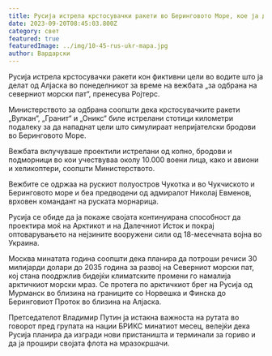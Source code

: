 ```yaml
---
title: Русија истрела крстосувачки ракети во Беринговото Море, кое ја дели од Алјаска
date: 2023-09-20T08:45:03.800Z
category: свет
featured: true
featuredImage: ../img/10-45-rus-ukr-mapa.jpg
author: Вардарски
---
```

Русија истрела крстосувачки ракети кон фиктивни цели во водите што ја делат од Алјаска во понеделникот за време на вежбата „за одбрана на северниот морски пат“, пренесува Ројтерс.

Министерството за одбрана соопшти дека крстосувачките ракети „Вулкан“, „Гранит“ и „Оникс“ биле истрелани стотици километри подалеку за да нападнат цели што симулираат непријателски бродови во Беринговото Море.

Вежбата вклучуваше проектили истрелани од копно, бродови и подморници во кои учествуваа околу 10.000 воени лица, како и авиони и хеликоптери, соопшти Министерството.

Вежбите се одржаа на рускиот полуостров Чукотка и во Чукчиското и Беринговото море и беа предводени од адмиралот Николај Евменов, врховен командант на руската морнарица.

Русија се обиде да ја покаже својата континуирана способност да проектира моќ на Арктикот и на Далечниот Исток и покрај оптоварувањето на нејзините вооружени сили од 18-месечната војна во Украина.

Москва минатата година соопшти дека планира да потроши речиси 30 милијарди долари до 2035 година за развој на Северниот морски пат, кој стана поодржлив бидејќи климатските промени го намалија арктичкиот морски мраз. Се протега по арктичкиот брег на Русија од Мурманск во близина на границите со Норвешка и Финска до Беринговиот Проток во близина на Алјаска.

Претседателот Владимир Путин ја истакна важноста на рутата во говорот пред групата на нации БРИКС минатиот месец, велејќи дека Русија планира да изгради нови пристаништа и терминали за гориво и да ја прошири својата флота на мразокршачи.